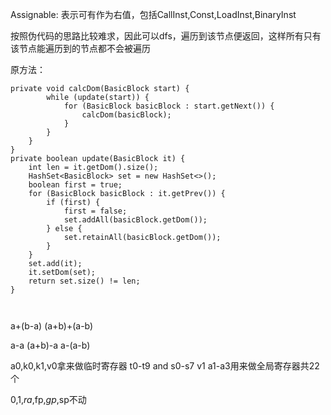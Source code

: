 Assignable:
表示可有作为右值，包括CallInst,Const,LoadInst,BinaryInst

按照伪代码的思路比较难求，因此可以dfs，遍历到该节点便返回，这样所有只有该节点能遍历到的节点都不会被遍历

原方法：

```
private void calcDom(BasicBlock start) {
        while (update(start)) {
            for (BasicBlock basicBlock : start.getNext()) {
                calcDom(basicBlock);
            }
        }
    }
}
private boolean update(BasicBlock it) {
    int len = it.getDom().size();
    HashSet<BasicBlock> set = new HashSet<>();
    boolean first = true;
    for (BasicBlock basicBlock : it.getPrev()) {
        if (first) {
            first = false;
            set.addAll(basicBlock.getDom());
        } else {
            set.retainAll(basicBlock.getDom());
        }
    }
    set.add(it);
    it.setDom(set);
    return set.size() != len;
}



```

a+(b-a)
(a+b)+(a-b)

a-a
(a+b)-a
a-(a-b)


a0,k0,k1,v0拿来做临时寄存器
t0-t9 and s0-s7 v1 a1-a3用来做全局寄存器共22个

$0,$1,$ra,$fp,$gp,$sp不动